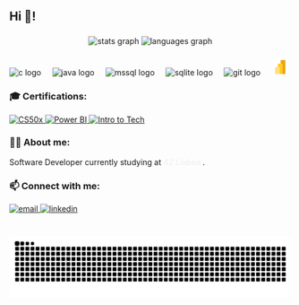 <h2 align="left">Hi 👋!</h2>

###

<div align="center">
  <img src="https://github-readme-stats.vercel.app/api?username=Stezsz&hide_title=false&hide_rank=false&show_icons=true&include_all_commits=true&count_private=true&disable_animations=false&theme=dracula&locale=en&hide_border=false" height="150" alt="stats graph"  />
  <img src="https://github-readme-stats.vercel.app/api/top-langs?username=Stezsz&locale=en&hide_title=false&layout=compact&card_width=320&langs_count=5&theme=dracula&hide_border=false" height="150" alt="languages graph"  />
</div>

###

<div align="left">
  <img src="https://cdn.jsdelivr.net/gh/devicons/devicon/icons/c/c-original.svg" height="30" alt="c logo"  />
  <img width="12" />
  <img src="https://cdn.jsdelivr.net/gh/devicons/devicon/icons/java/java-original.svg" height="30" alt="java logo"  />
  <img width="12" />
  <img src="https://cdn.jsdelivr.net/gh/devicons/devicon/icons/microsoftsqlserver/microsoftsqlserver-plain.svg" height="30" alt="mssql logo"  />
  <img width="12" />
  <img src="https://cdn.jsdelivr.net/gh/devicons/devicon/icons/sqlite/sqlite-original.svg" height="30" alt="sqlite logo"  />
  <img width="12" />
  <img src="https://cdn.jsdelivr.net/gh/devicons/devicon/icons/git/git-original.svg" height="30" alt="git logo"  />
  <img width="12" />
  <img src="./src/powerbi-new.png" height="30" alt="powerbi logo" />
</div>

###

<div align="left">
  <h3>🎓 Certifications:</h3>
  <a href="https://certificates.cs50.io/37e5a91c-cdaa-4e36-999d-54dba7689198.pdf?size=letter">
    <img src="https://img.shields.io/badge/CS50x-00A4EF?style=for-the-badge&logo=harvard&logoColor=white" alt="CS50x" />
  </a>
  <a href="https://drive.google.com/file/d/1s-uV8cpdq48H74V7pm5HsRVpzYJc6WUS/view?usp=drive_link">
    <img src="https://img.shields.io/badge/PowerBI-F2C811?style=for-the-badge&logo=powerbi&logoColor=black" alt="Power BI" />
  </a>
  <a href="https://drive.google.com/file/d/1PJ12wyNpt3XnPxnqCKSfWXtY9I/view?usp=sharing">
    <img src="https://img.shields.io/badge/Intro%20to%20Tech%20(Santander%20%26%20Code%20for%20All)-E4405F?style=for-the-badge&logo=google-classroom&logoColor=white" alt="Intro to Tech" />
  </a>
</div>

###

<div align="left">
  <h3>👨‍💻 About me:</h3>
  <p>
    Software Developer currently studying at 
    <a href="https://www.42lisboa.com/pt/" target="_blank" style="color:#F2F2F2; text-decoration:none; font-weight:bold;">
      42 Lisboa
    </a>.
  </p>
</div>

###

<div align="left">
  <h3>📫 Connect with me:</h3>
  <a href="mailto:stephanrlassaponari@gmail.com">
    <img src="https://img.shields.io/badge/Email-D14836?style=for-the-badge&logo=gmail&logoColor=white" alt="email" />
  </a>
  <a href="https://www.linkedin.com/in/stephan-lassaponari-99077a279/">
    <img src="https://img.shields.io/badge/LinkedIn-0077B5?style=for-the-badge&logo=linkedin&logoColor=white" alt="linkedin" />
  </a>

</div>

###

<br clear="both">

<img src="https://raw.githubusercontent.com/Stezsz/Stezsz/output/snake.svg" alt="Snake animation" />

###
